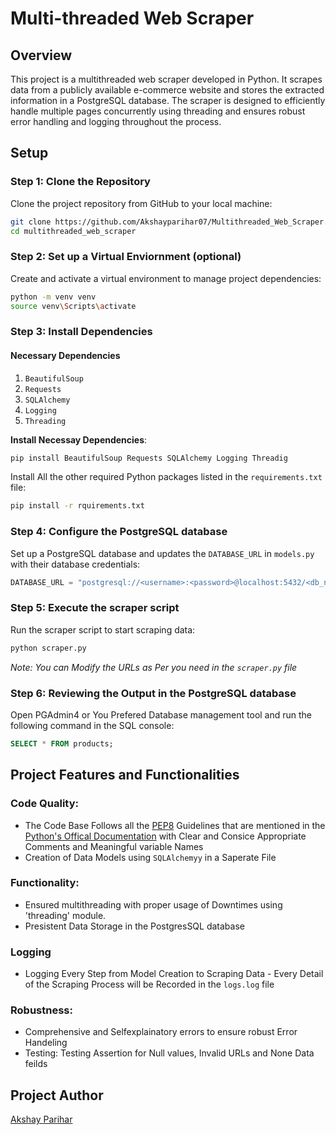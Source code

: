 # Multi-threaded Web Scraper

## Overview
This project is a multithreaded web scraper developed in Python. It scrapes data from a publicly available e-commerce website and stores the extracted information in a PostgreSQL database. The scraper is designed to efficiently handle multiple pages concurrently using threading and ensures robust error handling and logging throughout the process.



## Setup

### Step 1: Clone the Repository

Clone the project repository from GitHub to your local machine:

```sh
git clone https://github.com/Akshayparihar07/Multithreaded_Web_Scraper.git
cd multithreaded_web_scraper
```

### Step 2: Set up a Virtual Enviornment (optional)

Create and activate a virtual environment to manage project dependencies:

```sh
python -m venv venv
source venv\Scripts\activate
```

### Step 3: Install Dependencies

#### Necessary Dependencies
1. `BeautifulSoup`
2. `Requests`
3. `SQLAlchemy`
4. `Logging`
5. `Threading`

**Install Necessay Dependencies**: 
```sh
pip install BeautifulSoup Requests SQLAlchemy Logging Threadig
```

Install All the other required Python packages listed in the `requirements.txt` file:

```sh
pip install -r rquirements.txt
```

### Step 4: Configure the PostgreSQL database

Set up a PostgreSQL database and updates the `DATABASE_URL` in `models.py` with their database credentials:

```python
DATABASE_URL = "postgresql://<username>:<password>@localhost:5432/<db_name>"
```

### Step 5: Execute the scraper script

Run the scraper script to start scraping data:

```sh
python scraper.py
```
*Note: You can Modify the URLs as Per you need in the `scraper.py` file*

### Step 6: Reviewing the Output in the PostgreSQL database

Open PGAdmin4 or You Prefered Database management tool and run the following command in the SQL console:

```sql
SELECT * FROM products;
```

## Project Features and Functionalities

### Code Quality:
- The Code Base Follows all the [PEP8](https://peps.python.org/pep-0008/) Guidelines that are mentioned in the [Python's Offical Documentation](https://www.python.org/doc/) with Clear and Consice Appropriate Comments and Meaningful variable Names 
- Creation of Data Models using `SQLAlchemyy` in a Saperate File

### Functionality:
- Ensured multithreading with proper usage of Downtimes using 'threading' module.
- Presistent Data Storage in the PostgresSQL database

### Logging
- Logging Every Step from Model Creation to Scraping Data - Every Detail of the Scraping Process will be Recorded in the `logs.log` file

### Robustness:
- Comprehensive and Selfexplainatory errors to ensure robust Error Handeling
- Testing: Testing Assertion for Null values, Invalid URLs and None Data feilds

## Project Author
[Akshay Parihar](https://www.github.com/Akshayparihar07)